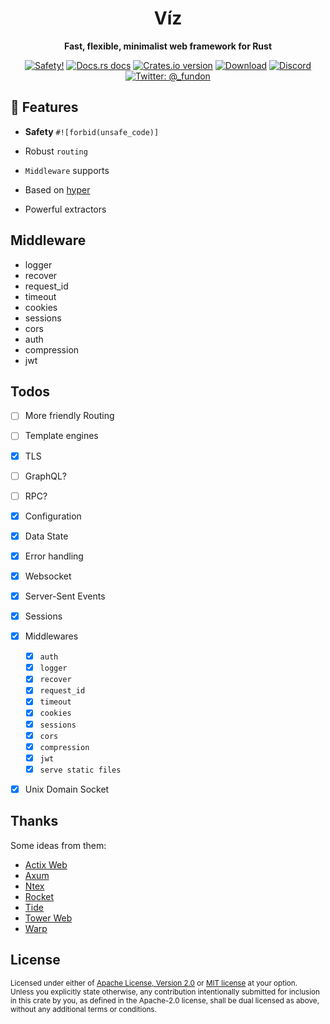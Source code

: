<h1 align="center">Víz</h1>

<div align="center">
  <p><strong>Fast, flexible, minimalist web framework for Rust</strong></p>
</div>

<div align="center">
  <!-- Safety -->
  <a href="/">
    <img src="https://img.shields.io/badge/-safety!-success?style=flat-square"
      alt="Safety!" /></a>
  <!-- Docs.rs docs -->
  <a href="https://docs.rs/viz">
    <img src="https://img.shields.io/badge/docs-latest-blue.svg?style=flat-square"
      alt="Docs.rs docs" /></a>
  <!-- Crates version -->
  <a href="https://crates.io/crates/viz">
    <img src="https://img.shields.io/crates/v/viz.svg?style=flat-square"
    alt="Crates.io version" /></a>
  <!-- Downloads -->
  <a href="https://crates.io/crates/viz">
    <img src="https://img.shields.io/crates/d/viz.svg?style=flat-square"
      alt="Download" /></a>
  <!-- Discord -->
  <a href="https://discord.gg/cjX2KX">
     <img src="https://img.shields.io/discord/699908392105541722?logo=discord&style=flat-square"
     alt="Discord"></a>
  <!-- Twitter -->
  <a href="https://twitter.com/_fundon">
    <img src="https://img.shields.io/badge/twitter-@__fundon-blue.svg?style=flat-square"
      alt="Twitter: @_fundon" /></a>
</div>

## 🦀 Features

* **Safety** `#![forbid(unsafe_code)]`

* Robust `routing`

* `Middleware` supports

* Based on [hyper](https://hyper.rs/)

* Powerful extractors

## Middleware

* logger
* recover
* request_id
* timeout
* cookies
* sessions
* cors
* auth
* compression
* jwt

## Todos

* [ ] More friendly Routing
* [ ] Template engines
* [x] TLS
* [ ] GraphQL?
* [ ] RPC?
* [x] Configuration
* [x] Data State
* [x] Error handling
* [x] Websocket
* [x] Server-Sent Events
* [x] Sessions
* [x] Middlewares
    * [x] `auth`
    * [x] `logger`
    * [x] `recover`
    * [x] `request_id`
    * [x] `timeout`
    * [x] `cookies`
    * [x] `sessions`
    * [x] `cors`
    * [x] `compression`
    * [x] `jwt`
    * [x] `serve static files`
* [x] Unix Domain Socket


## Thanks

Some ideas from them:

* [Actix Web](https://docs.rs/actix-web/)
* [Axum](https://docs.rs/axum/)
* [Ntex](https://docs.rs/ntex/)
* [Rocket](https://docs.rs/rocket/)
* [Tide](https://docs.rs/tide/)
* [Tower Web](https://docs.rs/tower-web/)
* [Warp](https://docs.rs/warp/)

## License

<sup>
Licensed under either of <a href="LICENSE-APACHE">Apache License, Version
2.0</a> or <a href="LICENSE-MIT">MIT license</a> at your option.
</sup>

<br>

<sub>
Unless you explicitly state otherwise, any contribution intentionally submitted
for inclusion in this crate by you, as defined in the Apache-2.0 license, shall
be dual licensed as above, without any additional terms or conditions.
</sub>
